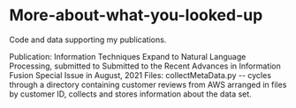 # More-about-what-you-looked-up
Code and data supporting my publications.

Publication: Information Techniques Expand to Natural Language Processing, submitted to Submitted to the Recent Advances in Information Fusion Special Issue in August, 2021
Files: collectMetaData.py -- cycles through a directory containing customer reviews from AWS arranged in files by customer ID, collects and stores information about the data set.
